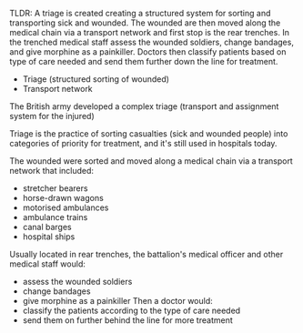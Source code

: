 TLDR: A triage is created creating a structured system for sorting and transporting sick and wounded. The wounded are then moved along the medical chain via a transport network and first stop is the rear trenches. In the trenched medical staff assess the wounded soldiers, change bandages, and give morphine as a painkiller. Doctors then classify patients based on type of care needed and send them further down the line for treatment.

- Triage (structured sorting of wounded)
- Transport network

The British army developed a complex triage (transport and assignment system for the injured)

Triage is the practice of sorting casualties (sick and wounded people) into categories of priority for treatment, and it's still used in hospitals today.

The wounded were sorted and moved along a medical chain via a transport network that included:
- stretcher bearers
- horse-drawn wagons
- motorised ambulances
- ambulance trains
- canal barges
- hospital ships

Usually located in rear trenches, the battalion's medical officer and other medical staff would:
- assess the wounded soldiers
- change bandages
- give morphine as a painkiller
Then a doctor would:
- classify the patients according to the type of care needed
- send them on further behind the line for more treatment
